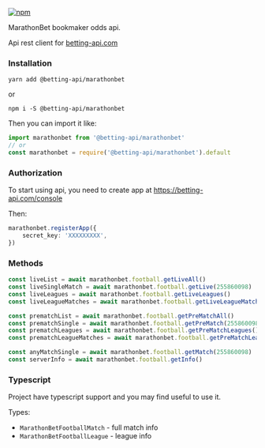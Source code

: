 [![npm](https://img.shields.io/npm/v/@betting-api/marathonbet)](https://www.npmjs.com/package/@betting-api/marathonbet)

MarathonBet bookmaker odds api. 

Api rest client for [betting-api.com](https://betting-api.com)

### Installation

`yarn add @betting-api/marathonbet`

or

`npm i -S @betting-api/marathonbet`


Then you can import it like:

```typescript
import marathonbet from '@betting-api/marathonbet'
// or
const marathonbet = require('@betting-api/marathonbet').default
```


### Authorization

To start using api, you need to create app at 
https://betting-api.com/console

Then:

```typescript
marathonbet.registerApp({
    secret_key: 'XXXXXXXXX',
})
```


### Methods

```typescript
const liveList = await marathonbet.football.getLiveAll()
const liveSingleMatch = await marathonbet.football.getLive(255860098)
const liveLeagues = await marathonbet.football.getLiveLeagues()
const liveLeagueMatches = await marathonbet.football.getLiveLeagueMatches('league_id')

const prematchList = await marathonbet.football.getPreMatchAll()
const prematchSingle = await marathonbet.football.getPreMatch(255860098)
const prematchLeagues = await marathonbet.football.getPreMatchLeagues()
const prematchLeagueMatches = await marathonbet.football.getPreMatchLeagueMatches('league_id')

const anyMatchSingle = await marathonbet.football.getMatch(255860098)
const serverInfo = await marathonbet.football.getInfo()
```



### Typescript

Project have typescript support and you may find useful to use it.

Types:
- `MarathonBetFootballMatch` - full match info
- `MarathonBetFootballLeague` - league info
